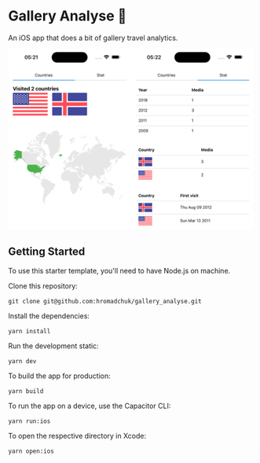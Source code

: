 # Gallery Analyse 📱

An iOS app that does a bit of gallery travel analytics.

<img src="screenshots.png" width="500" alt="screenshots">

## Getting Started

To use this starter template, you'll need to have Node.js on machine.

Clone this repository:

```
git clone git@github.com:hromadchuk/gallery_analyse.git
```

Install the dependencies:

```
yarn install
```

Run the development static:

```
yarn dev
```

To build the app for production:

```
yarn build
```

To run the app on a device, use the Capacitor CLI:

```
yarn run:ios
```

To open the respective directory in Xcode:

```
yarn open:ios
```
